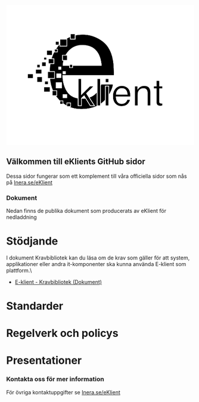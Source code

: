![eKlient Logo](logo.png)

## Välkommen till eKlients GitHub sidor

Dessa sidor fungerar som ett komplement till våra officiella sidor som nås på [Inera.se/eKlient](https://inera.se/eKlient)

### Dokument

Nedan finns de publika dokument som producerats av eKlient för nedladdning

# Stödjande
I dokument Kravbibliotek kan du läsa om de krav som gäller för att system, applikationer eller andra it-komponenter ska kunna använda E-klient som plattform.\
* [E-klient - Kravbibliotek (Dokument)](/docs/eklient_kravbibliotek.pdf)

# Standarder

# Regelverk och policys

# Presentationer


### Kontakta oss för mer information
För övriga kontaktuppgifter se [Inera.se/eKlient](https://inera.se/eKlient)
